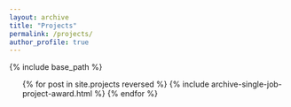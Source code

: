 ```yaml
---
layout: archive
title: "Projects"
permalink: /projects/
author_profile: true
---
```


{% include base_path %}

<link rel="stylesheet" type="text/css" href="/assets/css/mystyle.css">
<link rel="stylesheet" href="https://cdnjs.cloudflare.com/ajax/libs/font-awesome/4.7.0/css/font-awesome.min.css">

<div class="{{ include.type | default: "list" }}__item">
  <article class="archive__item" itemscope itemtype="http://schema.org/CreativeWork">
    <div class="resume-box">
      <ul>
        {% for post in site.projects reversed %}
          {% include archive-single-job-project-award.html %}
        {% endfor %}
      </ul>
    </div>
  </article>
</div>


<script>
  document.querySelectorAll('.resume-box .clickableicon').forEach(function(icon) {
    icon.addEventListener('click', function() {
      let li = icon.parentNode;
      li.classList.toggle('collapsed');
    });
  });
</script>